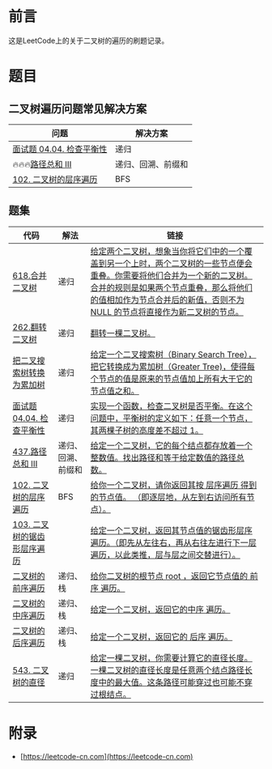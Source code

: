 # 前言

这是LeetCode上的关于二叉树的遍历的刷题记录。

# 题目

## 二叉树遍历问题常见解决方案

| 问题 | 解决方案 |
| ---- | ---- |
| [面试题 04.04. 检查平衡性](IsBalanced.java) |  递归 |
| 🔥🔥🔥[路径总和 III](PathSum.java) |  递归、回溯、前缀和 |
| [102. 二叉树的层序遍历](LevelOrder.java) |  BFS |

## 题集

| 代码 | 解法 | 链接 |
| ---- | ---- | ---- |
| [618.合并二叉树](MergeTrees.java) | 递归 | [给定两个二叉树，想象当你将它们中的一个覆盖到另一个上时，两个二叉树的一些节点便会重叠。你需要将他们合并为一个新的二叉树。合并的规则是如果两个节点重叠，那么将他们的值相加作为节点合并后的新值，否则不为 NULL 的节点将直接作为新二叉树的节点。](https://leetcode-cn.com/problems/merge-two-binary-trees/) |
| [262.翻转二叉树](InvertTree.java) |  递归 | [翻转一棵二叉树。](https://leetcode-cn.com/problems/invert-binary-tree/) |
| [把二叉搜索树转换为累加树](ConvertBST.java) | 递归 | [给定一个二叉搜索树（Binary Search Tree），把它转换成为累加树（Greater Tree)，使得每个节点的值是原来的节点值加上所有大于它的节点值之和。](https://leetcode-cn.com/problems/convert-bst-to-greater-tree/) |
| [面试题 04.04. 检查平衡性](IsBalanced.java) |  递归 | [实现一个函数，检查二叉树是否平衡。在这个问题中，平衡树的定义如下：任意一个节点，其两棵子树的高度差不超过 1。](https://leetcode-cn.com/problems/check-balance-lcci/) |
| [437.路径总和 III](PathSum.java) |  递归、回溯、前缀和 | [给定一个二叉树，它的每个结点都存放着一个整数值。找出路径和等于给定数值的路径总数。](https://leetcode-cn.com/problems/path-sum-iii/) |
| [102. 二叉树的层序遍历](LevelOrder.java) |  BFS | [给你一个二叉树，请你返回其按 层序遍历 得到的节点值。 （即逐层地，从左到右访问所有节点）。](https://leetcode-cn.com/problems/binary-tree-level-order-traversal/) |
| [103. 二叉树的锯齿形层序遍历](ZigzagLevelOrder.java) |   | [给定一个二叉树，返回其节点值的锯齿形层序遍历。（即先从左往右，再从右往左进行下一层遍历，以此类推，层与层之间交替进行）。](https://leetcode-cn.com/problems/binary-tree-zigzag-level-order-traversal/) |
| [二叉树的前序遍历](PreorderTraversal.java) |  递归、栈 | [给你二叉树的根节点 root ，返回它节点值的 前序 遍历。](https://leetcode-cn.com/problems/binary-tree-preorder-traversal/) |
| [二叉树的中序遍历](InorderTraversal.java) | 递归、栈 | [给定一个二叉树，返回它的中序 遍历。](https://leetcode-cn.com/problems/binary-tree-inorder-traversal/) |
| [二叉树的后序遍历](PostorderTraversal.java) |  递归、栈 | [给定一个二叉树，返回它的 后序 遍历。](https://leetcode-cn.com/problems/binary-tree-postorder-traversal/) |
| [543. 二叉树的直径](DiameterOfBinaryTree.java) | 递归 | [给定一棵二叉树，你需要计算它的直径长度。一棵二叉树的直径长度是任意两个结点路径长度中的最大值。这条路径可能穿过也可能不穿过根结点。](https://leetcode-cn.com/problems/diameter-of-binary-tree/) |

# 附录

 - [https://leetcode-cn.com](https://leetcode-cn.com)
